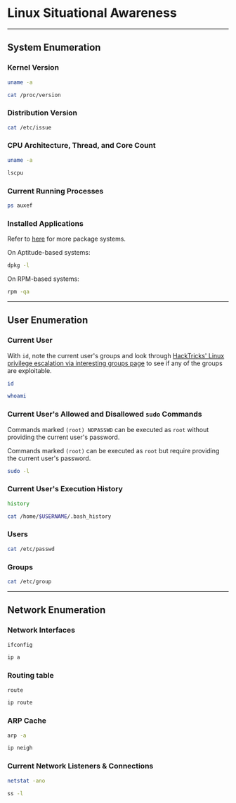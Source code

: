# Linux Situational Awareness

---

## System Enumeration

### Kernel Version

```bash
uname -a
```

```bash
cat /proc/version
```

### Distribution Version

```bash
cat /etc/issue
```

### CPU Architecture, Thread, and Core Count

```bash
uname -a
```

```bash
lscpu
```

### Current Running Processes

```bash
ps auxef
```

### Installed Applications

Refer to [here](https://unix.stackexchange.com/questions/20979/how-do-i-list-all-installed-programs) for more package systems.

On Aptitude-based systems:

```bash
dpkg -l
```

On RPM-based systems:

```bash
rpm -qa
```

---

## User Enumeration

### Current User

With `id`, note the current user's groups and look through [HackTricks' Linux privilege escalation via interesting groups page](https://book.hacktricks.xyz/linux-unix/privilege-escalation/interesting-groups-linux-pe) to see if any of the groups are exploitable.

```bash
id
```

```bash
whoami
```

### Current User's Allowed and Disallowed `sudo` Commands

Commands marked `(root) NOPASSWD` can be executed as `root` without providing the current user's password.

Commands marked `(root)` can be executed as `root` but require providing the current user's password.

```bash
sudo -l
```

### Current User's Execution History

```bash
history
```

```bash
cat /home/$USERNAME/.bash_history
```

### Users

```bash
cat /etc/passwd
```

### Groups

```bash
cat /etc/group
```

---

## Network Enumeration

### Network Interfaces

```bash
ifconfig
```

```bash
ip a
```

### Routing table

```bash
route
```

```bash
ip route
```

### ARP Cache

```bash
arp -a
```

```bash
ip neigh
```

### Current Network Listeners & Connections

```bash
netstat -ano
```

```bash
ss -l
```
